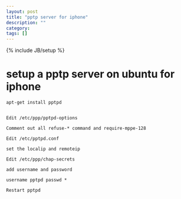 ```yaml
---
layout: post
title: "pptp server for iphone"
description: ""
category: 
tags: []
---
```

{% include JB/setup %}
# setup a pptp server on ubuntu for iphone

	apt-get install pptpd


	Edit /etc/ppp/pptpd-options
	
	Comment out all refuse-* command and require-mppe-128

	Edit /etc/pptpd.conf

	set the localip and remoteip

	Edit /etc/ppp/chap-secrets
	
	add username and password 

	username pptpd passwd *

	Restart pptpd
